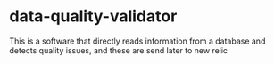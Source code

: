 # data-quality-validator
This is a software that directly reads information from a database and detects quality issues, and these are send later to new relic
